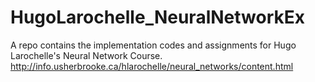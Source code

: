 # HugoLarochelle_NeuralNetworkEx
A repo contains the implementation codes and assignments for Hugo Larochelle's Neural Network Course. http://info.usherbrooke.ca/hlarochelle/neural_networks/content.html
